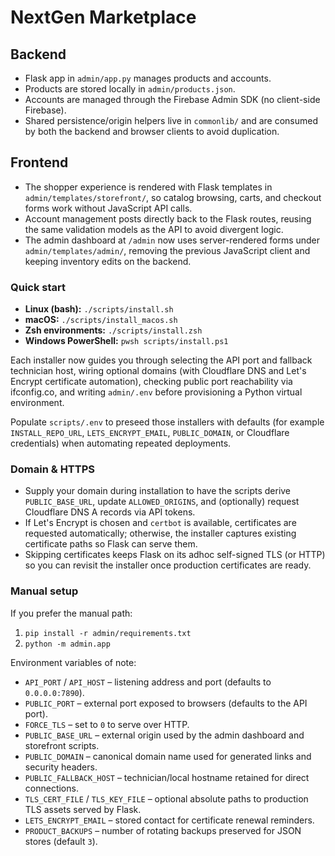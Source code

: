 # NextGen Marketplace

## Backend
- Flask app in `admin/app.py` manages products and accounts.
- Products are stored locally in `admin/products.json`.
- Accounts are managed through the Firebase Admin SDK (no client-side Firebase).
- Shared persistence/origin helpers live in `commonlib/` and are consumed by both the backend and browser clients to avoid duplication.

## Frontend
- The shopper experience is rendered with Flask templates in `admin/templates/storefront/`, so catalog browsing, carts, and checkout forms work without JavaScript API calls.
- Account management posts directly back to the Flask routes, reusing the same validation models as the API to avoid divergent logic.
- The admin dashboard at `/admin` now uses server-rendered forms under `admin/templates/admin/`, removing the previous JavaScript client and keeping inventory edits on the backend.

### Quick start

- **Linux (bash):** `./scripts/install.sh`
- **macOS:** `./scripts/install_macos.sh`
- **Zsh environments:** `./scripts/install.zsh`
- **Windows PowerShell:** `pwsh scripts/install.ps1`

Each installer now guides you through selecting the API port and fallback technician host, wiring optional domains (with Cloudflare DNS and Let's Encrypt certificate automation), checking public port reachability via ifconfig.co, and writing `admin/.env` before provisioning a Python virtual environment.

Populate `scripts/.env` to preseed those installers with defaults (for example `INSTALL_REPO_URL`, `LETS_ENCRYPT_EMAIL`, `PUBLIC_DOMAIN`, or Cloudflare credentials) when automating repeated deployments.

### Domain & HTTPS

- Supply your domain during installation to have the scripts derive `PUBLIC_BASE_URL`, update `ALLOWED_ORIGINS`, and (optionally) request Cloudflare DNS A records via API tokens.
- If Let's Encrypt is chosen and `certbot` is available, certificates are requested automatically; otherwise, the installer captures existing certificate paths so Flask can serve them.
- Skipping certificates keeps Flask on its adhoc self-signed TLS (or HTTP) so you can revisit the installer once production certificates are ready.

### Manual setup

If you prefer the manual path:

1. `pip install -r admin/requirements.txt`
2. `python -m admin.app`

Environment variables of note:

- `API_PORT` / `API_HOST` – listening address and port (defaults to `0.0.0.0:7890`).
- `PUBLIC_PORT` – external port exposed to browsers (defaults to the API port).
- `FORCE_TLS` – set to `0` to serve over HTTP.
- `PUBLIC_BASE_URL` – external origin used by the admin dashboard and storefront scripts.
- `PUBLIC_DOMAIN` – canonical domain name used for generated links and security headers.
- `PUBLIC_FALLBACK_HOST` – technician/local hostname retained for direct connections.
- `TLS_CERT_FILE` / `TLS_KEY_FILE` – optional absolute paths to production TLS assets served by Flask.
- `LETS_ENCRYPT_EMAIL` – stored contact for certificate renewal reminders.
- `PRODUCT_BACKUPS` – number of rotating backups preserved for JSON stores (default `3`).
